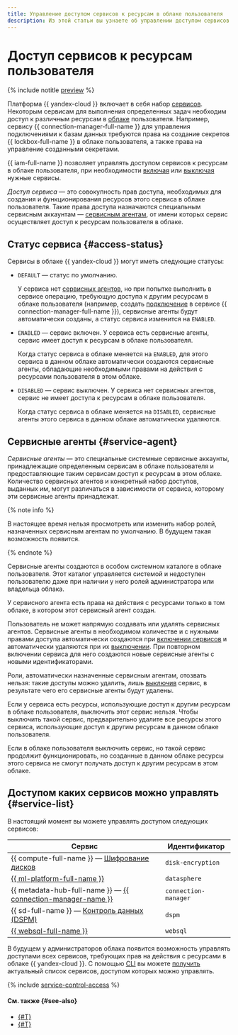 ```yaml
---
title: Управление доступом сервисов к ресурсам в облаке пользователя
description: Из этой статьи вы узнаете об управлении доступом сервисов к ресурсам пользователя в облаке {{ yandex-cloud }}.
---
```


# Доступ сервисов к ресурсам пользователя



{% include notitle [preview](../../_includes/note-preview.md) %}


Платформа {{ yandex-cloud }} включает в себя набор [сервисов](../../overview/concepts/services.md). Некоторым сервисам для выполнения определенных задач необходим доступ к различным ресурсам в [облаке](../../resource-manager/concepts/resources-hierarchy.md#cloud) пользователя. Например, сервису {{ connection-manager-full-name }} для управления подключениями к базам данных требуются права на создание секретов {{ lockbox-full-name }} в облаке пользователя, а также права на управление созданными секретами.

{{ iam-full-name }} позволяет управлять доступом сервисов к ресурсам в облаке пользователя, при необходимости [включая](../operations/service-control/enable-disable.md#enable) или [выключая](../operations/service-control/enable-disable.md#disable) нужные сервисы.

_Доступ сервиса_ — это совокупность прав доступа, необходимых для создания и функционирования ресурсов этого сервиса в облаке пользователя. Такие права доступа назначаются специальным сервисным аккаунтам — [сервисным агентам](#service-agent), от имени которых сервис осуществляет доступ к ресурсам пользователя в облаке.

## Статус сервиса {#access-status}

Сервисы в облаке {{ yandex-cloud }} могут иметь следующие статусы:

* `DEFAULT` — статус по умолчанию.

    У сервиса нет [сервисных агентов](#service-agent), но при попытке выполнить в сервисе операцию, требующую доступа к другим ресурсам в облаке пользователя (например, создать [подключение](../../metadata-hub/concepts/connection-manager.md) в сервисе {{ connection-manager-full-name }}), сервисные агенты будут автоматически созданы, а статус сервиса изменится на `ENABLED`.
* `ENABLED` — сервис включен. У сервиса есть сервисные агенты, сервис имеет доступ к ресурсам в облаке пользователя.

    Когда статус сервиса в облаке меняется на `ENABLED`, для этого сервиса в данном облаке автоматически создаются сервисные агенты, обладающие необходимыми правами на действия с ресурсами пользователя в этом облаке.

* `DISABLED` — сервис выключен. У сервиса нет сервисных агентов, сервис не имеет доступа к ресурсам в облаке пользователя.

    Когда статус сервиса в облаке меняется на `DISABLED`, сервисные агенты этого сервиса в данном облаке автоматически удаляются.

## Сервисные агенты {#service-agent}

_Сервисные агенты_ — это специальные системные сервисные аккаунты, принадлежащие определенным сервисам в облаке пользователя и предоставляющие таким сервисам доступ к ресурсам в этом облаке. Количество сервисных агентов и конкретный набор доступов, выданных им, могут различаться в зависимости от сервиса, которому эти сервисные агенты принадлежат.

{% note info %}

В настоящее время нельзя просмотреть или изменить набор ролей, назначенных сервисным агентам по умолчанию. В будущем такая возможность появится.

{% endnote %}

Сервисные агенты создаются в особом системном каталоге в облаке пользователя. Этот каталог управляется системой и недоступен пользователю даже при наличии у него ролей администратора или владельца облака.

У сервисного агента есть права на действия с ресурсами только в том облаке, в котором этот сервисный агент создан.

Пользователь не может напрямую создавать или удалять сервисных агентов. Сервисные агенты в необходимом количестве и с нужными правами доступа автоматически создаются при [включении сервисов](../operations/service-control/enable-disable.md#enable) и автоматически удаляются при их [выключении](../operations/service-control/enable-disable.md#disable). При повторном включении сервиса для него создаются новые сервисные агенты с новыми идентификаторами.

Роли, автоматически назначенные сервисным агентам, отозвать нельзя: такие доступы можно удалить, лишь [выключив](../operations/service-control/enable-disable.md#disable) сервис, в результате чего его сервисные агенты будут удалены.


Если у сервиса есть ресурсы, использующие доступ к другим ресурсам в облаке пользователя, выключить этот сервис нельзя. Чтобы выключить такой сервис, предварительно удалите все ресурсы этого сервиса, использующие доступ к другим ресурсам в данном облаке пользователя.

Если в облаке пользователя выключить сервис, но такой сервис продолжит функционировать, но созданные в данном облаке ресурсы этого сервиса не смогут получать доступ к другим ресурсам в этом облаке.

## Доступом каких сервисов можно управлять {#service-list}

В настоящий момент вы можете управлять доступом следующих сервисов:

Сервис | Идентификатор
--- | ---
{{ compute-full-name }} — [Шифрование дисков](../../compute/concepts/encryption.md) | `disk-encryption`
[{{ ml-platform-full-name }}](../../datasphere/index.yaml) | `datasphere`
{{ metadata-hub-full-name }} — [{{ connection-manager-name }}](../../metadata-hub/concepts/connection-manager.md) | `connection-manager`
{{ sd-full-name }} — [Контроль данных (DSPM)](../../security-deck/concepts/dspm.md) | `dspm`
[{{ websql-full-name }}](../../websql/index.yaml) | `websql`

В будущем у администраторов облака появится возможность управлять доступами всех сервисов, требующих прав на действия с ресурсами в облаке {{ yandex-cloud }}. С помощью [CLI](../../cli/cli-ref/managed-services/iam/service-control/list.md) вы можете [получить](../operations/service-control/list-get.md#list) актуальный список сервисов, доступом которых можно управлять.

{% include [service-control-access](../../_includes/iam/service-control-access.md) %}

#### См. также {#see-also}

* [{#T}](../operations/service-control/list-get.md)
* [{#T}](../operations/service-control/enable-disable.md)
